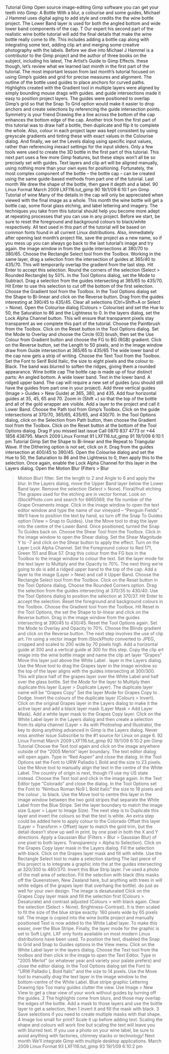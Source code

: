 Tutorial Gimp Open source image-editing
Gimp
software you can get your teeth into
Gimp: A Bottle
With a blur, a colourise and some guides, Michael J Hammel uses
digital aging to add style and credits the the wine bottle project.
The Lower Band layer is used for both the angled bottom
and wide lower band components of the cap.
T
Our
expert
his second part of the realistic wine bottle tutorial will
add the final details that make the wine bottle really
come to life. This includes adding a bottle cap along
with integrating some text, adding clip art and merging some
creative photography with the labels. Before we dive into
Michael J
Hammel
is a contributor to
the Gimp project
and the author of
three books on the
subject, including
his latest, The
Artist’s Guide to
Gimp Effects.
these though, let’s review what we learned last month in the
first part of the tutorial.
The most important lesson from last month’s tutorial
focused on using Gimp’s guides and grid for precise
measures and alignment. The outline of the bottle used
guides to place anchors for curved paths. Highlights created
with the Gradient tool in multiple layers were aligned by
simply bounding mouse drags with guides. and guide
intersections made it easy to position project layers. The
guides were positioned to overlap Gimp’s grid so that the
Snap To Grid option would make it easier to drop anchors and
create selections by referencing the guide intersection points.
Symmetry is your friend
Drawing the a line across the
bottom of the cap enhances
the bottom edge of the cap.
Another trick from the first part of this tutorial was to draw
half a bottle, then duplicate and flip it to complete the whole.
Also, colour in each project layer was kept consistent by using
greyscale gradients and tinting these with exact values in the
Colourise dialog. And finally, we set the Levels dialog using
specific input values, rather than referencing inexact settings
for the input sliders.
Only a few tools were used to create the 3D bottle in the
first part of this tutorial. This next part uses a few more Gimp
features, but these steps won’t all be so precisely set with
guides. Text layers and clip art will be aligned manually, using
nothing more than your own eyes for positioning. Fortunately,
the most complex component of the bottle – the bottle cap –
can be created using the same guide-based methods from
part one of the tutorial.
Last month We drew the shape of the bottle, then gave it depth and a label.
90 Linux Format March 2009
LXF116.tut_gimp 90
19/1/09 6:10:1 pm
Gimp Tutorial
of wine
Many of the details in the cap will only be appreciated
when viewed with the final image as a whole.
This month the wine bottle will get a bottle cap, some
floral glass etching, and label lettering and imagery. The
techniques you take from this tutorial should help you
become more adept at repeating processes that you can use
in any project.
Before we start, be sure to reset the foreground and
background colours to black/white respectively. All text used
in this part of the tutorial will be based on common fonts
found in all current Linux distributions. Also, immediately
after opening last month’s project file, save the project as a
new name, so if you mess up you can always go back to the
last tutorial’s image and try again.
the image window in from the guide intersections at 380/70
to 380/65.
Choose the Rectangle Select tool from the Toolbox.
Working in the same layer, drag a selection from the
intersection of guides at 365/40 to 435/70. This will
temporarily overlap the gradient from the last step. Hit Enter
to accept this selection. Round the corners of the selection
(Select > Rounded Rectangle) by 50%. In the Tool Options
dialog, set the Mode to Subtract. Drag a selection from the
guides intersecting at 365/65 to 435/70. Hit Enter to use this
selection to cut off the bottom of the first selection.
Choose the Gradient tool from the Toolbox. In the Tool
Options dialog set the Shape to Bi-linear and click on the
Reverse button. Drag from the guides interesting at 390/45 to
435/45. Clear all selections (Ctrl+Shift+A or Select > None).
Open the Colourise dialog (Colours > Colourise) and set the
Hue to 50, the Saturation to 86 and the Lightness to 0.
In the layers dialog, set the Lock Alpha Channel button.
This will ensure that transparent pixels stay transparent as we
complete this part of the tutorial. Choose the Paintbrush from
the Toolbox. Click on the Reset button in the Tool Options
dialog. Set the Mode to Overlay and choose the Circle (03)
brush, then set the Use Colour from Gradient button and
choose the FG to BG (RGB) gradient. Click on the Reverse
button, set the Length to 50 pixels, and in the image window
draw from Guide intersection at 365/65 to 435/65
The wide lower band of the cap now gets a strip of writing.
Choose the Text Tool from the Toolbox. Set the Font to Serif
Bold Italic, the size to eight pixels and the colour to Black.
The band was
blurred to soften
the ridges, giving
them a rounded
appearance.
Wine bottle cap
The bottle cap is made up of four distinct parts:
An angled bottom.
A wide lower band.
Text in the lower band.
A ridged upper band.
The cap will require a new set of guides (you should still have
the guides from part one in your project). Add three vertical
guides (Image > Guides > New Guide) at 365, 380, and 435.
Add four horizontal guides at 35, 45, 65 and 70. Zoom in
(Shift +) so that the top of the bottle and all of the gold
wrapper are visible.
Add a layer to the project and call it Lower Band. Choose
the Path tool from Gimp’s Toolbox. Click on the guide
intersections at 370/70, 365/65, 435/65, and 430/70. In the
Tool Options dialog, click on the Selection from Path button,
then choose the Gradient tool from the Toolbox. Click on the
Reset button at the bottom of the Tool Options dialog. Drag
If you missed last issue Call 0870 837 4773 or +44 1858 438795.
March 2009 Linux Format 91
LXF116.tut_gimp 91
19/1/09 6:10:1 pm
Tutorial Gimp
Set the Shape to Bi-linear and the Repeat to Triangular Wave.
If the Dithering option is not set, click on it. Drag from the
guides intersection at 400/45 to 390/45.
Open the Colourise dialog and set the Hue to 50, the
Saturation to 86 and the Lightness to 0, then apply this to the
selection. Once again, enable the Lock Alpha Channel for this
layer in the Layers dialog. Open the Motion Blur (Filters > Blur
> Motion Blur) filter. Set the length to 2 and Angle to 6 and
apply the blur. In the Layers dialog, move the Upper Band
layer below the Lower Band layer. Remove the selection
(Select > None).
Floral/fruit etching
The grapes
used for the
etching are in
vector format.
Look on
iStockPhoto.com
and search for
6665569, the file
number of the
Grape Ornaments
image.
Click in the image window to open the text editor window and
type the name of our vineyard – “Penguin Fields”
.
We’ll have to position the text by hand, so turn off the
Snap To Guides option (View > Snap to Guides). Use the
Move tool to drag the layer into the centre of the Lower Band.
Once positioned, turned the Snap To Guides back on.
Choose the Shear Tool from the Toolbox. Click in the
image window to open the Shear dialog. Set the Shear
Magnitude Y to -7 and click on the Shear button to apply the
effect. Turn on the Layer Lock Alpha Channel. Set the
Foreground colour to Red 171, Green 151 and
Blue 57. Drag this colour from the FG box in
the Toolbox to the image window to colour
the text. Set the layer mode for the text
layer to Multiply and the Opacity to 70%.
The next thing we’re going to do is add a
ridged upper band to the top of the cap.
Add a layer to the image (Layer > New) and
call it Upper Band. Choose the Rectangle
Select tool from the Toolbox. Click on the
Reset button in the Tool Options dialog.
Choose the Rounded Corners option. Drag
the selection from the guides intersecting at
370/35 to 430/40. Use the Tool Options
dialog to position the selection at 370/37.
Hit Enter to accept the selection.
Reset the foreground and background
colours in the Toolbox. Choose the Gradient
tool from the Toolbox. Hit Reset in the Tool
Options, the set the Shape to bi-linear and
click on the Reverse button. Drag in the image window from
the guides intersecting at 390/45 to 430/45. Reset the Tool
Options again. Set the Mode to Overlay and Opacity to 70%.
Choose the Blinds gradient and click on the Reverse button.
The next step involves the use of clip art. I’m using a
vector image from iStockPhoto converted to JPEG,
cropped and scaled to 200 wide by 70 pixels high.
Add a horizontal guide at 300 and a vertical guide
at 300 for this step. Copy the clip art image into the
wine bottle image and name the clip art layer
“Grapes” Move this layer just above the White Label
.
layer in the Layers dialog. Use the Move tool to drag
the Grapes layer in the image window so the top of
the layer aligns with the guides intersecting at
300/300. This will place half of the grapes layer
over the White Label and half over the glass bottle.
Set the Mode for the layer to Multiply then duplicate this
layer (Layer > Duplicate Layer). The duplicate layer name will
be “Grapes Copy” Set the layer Mode for Grapes Copy to
.
Dodge. Invert the colours of the duplicate layer (Colours >
Invert). Click on the original Grapes layer in the Layers dialog
to make it the active layer and add a black layer mask (Layer
> Mask > Add Layer Mask). Add a white layer mask to the
Grapes Copy layer.
Click on the White Label layer in the Layers dialog and
then create a selection from its alpha channel (Layer >
As with Photoshop and Illustrator, the key to doing
anything advanced in Gimp is the Layers dialog.
Never miss another issue Subscribe to the #1 source for Linux on page 6.
92 Linux Format March 2009
LXF116.tut_gimp 92
19/1/09 6:10:2 pm
Gimp Tutorial
Choose the Text tool again and click on the
image anywhere outside of the “2005 Merlot”
layer boundary. The text editor dialog will open
again. Type in “Red Aspen” and close the dialog.
In the Tool Options set the Font to URW Palladio
L Bold and the size to 23 pixels. Use the Move
tool to manually align the text in the centre of
the White Label.
The country of origin is next, though I’ll use
my US state instead. Choose the Text tool and
click in the image again. In the Text Editor type
“Colorado” and close the dialog. In the Tool
Options set the Font to “Nimbus Roman No9 L
Bold Italic” the size to 18 pixels and the colour
,
to black. Use the Move tool to centre this layer
in the image window between the two gold
stripes that separate the White Label from the
Blue Stripe. Set the layer boundary to match
the image size (Layer > Layer to Image Size).
The next step is to Duplicate this layer and
invert the colours so that the text is white.
An extra step could be added here to apply colour to the Colorado
Offset this layer (Layer > Transform > Offset)
layer to match the gold trim, but the detail doesn’t show up well in print.
by one pixel in both the X and Y directions.
Apply a Gaussian Blur (Filters > Blur >
Gaussian Blur) of one pixel to both layers.
Transparency > Alpha to Selection). Click on the Grapes Copy
layer mask in the Layers dialog. Fill the selection with black.
Click on the Grapes layer mask and fill with white.
Use the Rectangle Select tool to make a selection starting
The last piece of this project is to integrate a graphic into the
at the guides intersecting at 320/300 to 480/370. Invert this
Blue Strip layer. I’ve used a photo of the mall area of
selection. Fill the selection with black (this masks off the
Queenstown, New Zealand here, but anything with trees in will
white edges of the grapes layer that overhang the bottle).
do just as well for your own design. The image is desaturated
Click on the Grapes Copy layer mask and fill the selection
first (Colours > Desaturate) and contrast adjusted (Colours >
with black again. Clear the selection (Select > None).
Brightness-Contrast). It is then scaled to fit the size of the
blue stripe exactly: 160 pixels wide by 65 pixels tall. The image
is copied into the wine bottle project and manually positioned
Text is now added to the White Label layer. To make this easier, over the Blue Stripe. Finally, the layer mode for the graphic is
set to Soft Light. LXF
only fonts available on most modern Linux distributions have
been used. To position the text, disabled the Snap to Grid and
Snap to Guides options in the View menu.
Click on the White Label layer in the layers dialog. Choose
the Text tool from the toolbox and then click in the image to
open the Text Editor. Type in “2005 Merlot” (or whatever year
and variety your palate prefers) and close the editor dialog. In
the Tool Options dialog set the Font to “URW Palladio L Bold
Italic” and the size to 14 pixels. Use the Move tool to manually
drag the text layer in the image window to the bottom-centre
of the White Label.
Blue stripe graphic
Lettering
Drawing tips
Too many guides clutter
the view. Use Image > New
View to get a clear view of
your work without guides
by turning off the guides.
2 The highlights come from
blurs, and those may
overlap the edges of the
bottle. Add a mask to those
layers and use the bottle
layer to get a selection, then
1
invert it and fill the mask
with black.
3 Save selections if you
need to create multiple
masks with that shape.
4 Image too small for
print? Scale it up before
adding text. Scaling the
shape and colours will work
fine but scaling the text will
leave you with blurred text.
If you use a photo on
your wine label, be sure
to avoid anything with
factories, chimney stacks
or technology!
Next month We’ll integrate Gimp with multiple desktop applications.
March 2009 Linux Format 93
LXF116.tut_gimp 93
19/1/09 6:10:2 pm

